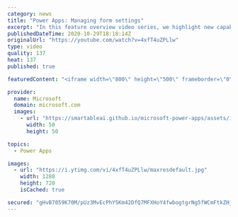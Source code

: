 ```yaml
---
category: news
title: "Power Apps: Managing form settings"
excerpt: "In this feature overview video series, we highlight new capabilities included in the latest update to Microsoft Power Apps.  Improvements to Microsoft Power Apps for managing form settings and events allow users to set various features on a form in the new modern designer.   Get the most out of Power"
publishedDateTime: 2020-10-29T18:18:14Z
originalUrl: "https://youtube.com/watch?v=4xfT4uZPLlw"
type: video
quality: 137
heat: 137
published: true

featuredContent: "<iframe width=\"800\" height=\"500\" frameborder=\"0\" src=\"https://www.youtube.com/embed/4xfT4uZPLlw\" allow=\"accelerometer; autoplay; encrypted-media; gyroscope; picture-in-picture\" allowfullscreen></iframe>"

provider:
  name: Microsoft
  domain: microsoft.com
  images:
    - url: "https://smartableai.github.io/microsoft-power-apps/assets/images/organizations/microsoft.com-50x50.jpg"
      width: 50
      height: 50

topics:
  - Power Apps

images:
  - url: "https://i.ytimg.com/vi/4xfT4uZPLlw/maxresdefault.jpg"
    width: 1280
    height: 720
    isCached: true

secured: "gHvB7059K70M/pUz3MvEcPhY5Km42DfQ7MFXHoY4fwbogtgrNg5fWCmFtkZHjNsDQqBqEhk0bEa0L7j2X55sJ/iEcupiiTlVkhxH7q7GIJFcM+9QYzK7P2nt9f5pOa6nEDziQjVdVPifb6zweo/TqcZi1ABHQpMSylTpOpJnOgRWd1SkH2Z5RvumVT5MxIABCwM35jXu/JXYib6rghnA2/mJZqrN1EsxTnaEkjoSOABNtp37VZG5I+4d5NejfVOstdd4iGI8tT1VResrTu2bwVbBUL1lps9Yz/4GinJFfc4Tm0L/4MBwyPSgYE9xrwkeKDt9WWF7Bh+TKp03XRjBARP3ar3T4IAeUYSvcAvTVhz557n6KcWpqDcWI3b729/wbEP0SXvVDKh9q1VEVHaxGY5c6Euid9m7MCPNjyrp1WtHmKm8FMql6WxsKif2IDFf;eTddgFcDl88hWUZC1l/zmg=="
---
```


